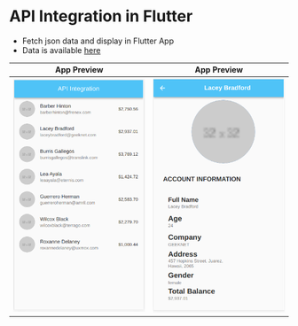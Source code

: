# API Integration in Flutter
  - Fetch json data and display in Flutter App
  - Data is available [here](http://www.json-generator.com/api/json/get/cahDxgaBea?indent=2)



|              App Preview             |             App Preview           |     
| :----------------------------------: | :----------------------------------: |  
| <img src="https://github.com/Shahrayar123/App-Development-using-Flutter/blob/main/Class%2012/Api_data_page_1.png" width="350"> | <img src="https://github.com/Shahrayar123/App-Development-using-Flutter/blob/main/Class%2012/Api_data_page_2.png" width="350"> |

